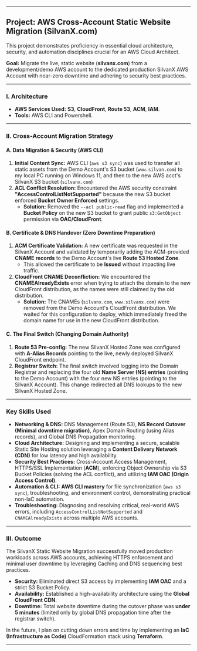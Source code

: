 
---

## Project: AWS Cross-Account Static Website Migration (SilvanX.com)

This project demonstrates proficiency in essential cloud architecture, security, and automation disciplines crucial for an AWS Cloud Architect.

**Goal:** Migrate the live, static website (**silvanx.com**) from a development/demo AWS account to the dedicated production SilvanX AWS Account with near-zero downtime and adhering to security best practices.

---

### I. Architecture

* **AWS Services Used:** **S3**, **CloudFront**, **Route 53**, **ACM**, **IAM**.
* **Tools:** AWS CLI and Powershell.

---

### II. Cross-Account Migration Strategy

#### A. Data Migration & Security (AWS CLI)

1.  **Initial Content Sync:** AWS CLI (`aws s3 sync`) was used to transfer all static assets from the Demo Account's S3 bucket (`www.silvan.com`) to my local PC running on Windows 11, and then to the new AWS acct's SilvanX S3 bucket (`silvanx.com`)
2.  **ACL Conflict Resolution:** Encountered the AWS security constraint **"AccessControlListNotSupported"** because the new S3 bucket enforced **Bucket Owner Enforced** settings.
    * **Solution:** Removed the `--acl public-read` flag and implemented a **Bucket Policy** on the new S3 bucket to grant public `s3:GetObject` permission via **OAC/CloudFront**.

#### B. Certificate & DNS Handover (Zero Downtime Preparation)

1.  **ACM Certificate Validation:** A new certificate was requested in the SilvanX Account and validated by temporarily adding the ACM-provided **CNAME records** to the Demo Account's live **Route 53 Hosted Zone**.
    * This allowed the certificate to be **Issued** without impacting live traffic.
2.  **CloudFront CNAME Deconfliction:** We encountered the **CNAMEAlreadyExists** error when trying to attach the domain to the new CloudFront distribution, as the names were still claimed by the old distribution.
    * **Solution:** The CNAMEs (`silvanx.com`, `www.silvanx.com`) were removed from the Demo Account's CloudFront distribution. We waited for this configuration to deploy, which immediately freed the domain name for use in the new CloudFront distribution.

#### C. The Final Switch (Changing Domain Authority)

1.  **Route 53 Pre-config:** The new SilvanX Hosted Zone was configured with **A-Alias Records** pointing to the live, newly deployed SilvanX CloudFront endpoint.
2.  **Registrar Switch:** The final switch involved logging into the Domain Registrar and replacing the four old **Name Server (NS) entries** (pointing to the Demo Account) with the four new NS entries (pointing to the SilvanX Account). This change redirected all DNS lookups to the new SilvanX Hosted Zone.

---

### Key Skills Used

* **Networking & DNS:** DNS Management (Route 53), **NS Record Cutover (Minimal downtime migration)**, Apex Domain Routing (using Alias records), and Global DNS Propagation monitoring.
* **Cloud Architecture:** Designing and implementing a secure, scalable Static Site Hosting solution leveraging a **Content Delivery Network (CDN)** for low latency and high availability.
* **Security Best Practices:** Cross-Account Access Management, HTTPS/SSL Implementation (**ACM**), enforcing Object Ownership via S3 Bucket Policies (solving the ACL conflict), and utilizing **IAM OAC (Origin Access Control)**.
* **Automation & CLI:** **AWS CLI mastery** for file synchronization (`aws s3 sync`), troubleshooting, and environment control, demonstrating practical non-IaC automation.
* **Troubleshooting:** Diagnosing and resolving critical, real-world AWS errors, including `AccessControlListNotSupported` and `CNAMEAlreadyExists` across multiple AWS accounts.

---

### III. Outcome

The SilvanX Static Website Migration successfully moved production workloads across AWS accounts, achieving HTTPS enforcement and minimal user downtime by leveraging Caching and DNS sequencing best practices.

* **Security:** Eliminated direct S3 access by implementing **IAM OAC** and a strict S3 Bucket Policy.
* **Availability:** Established a high-availability architecture using the **Global CloudFront CDN**.
* **Downtime:** Total website downtime during the cutover phase was **under 5 minutes** (limited only by global DNS propagation time after the registrar switch).

In the future, I plan on cutting down errors and time by implementing an **IaC (Infrastructure as Code)** CloudFormation stack using **Terraform**.

---
